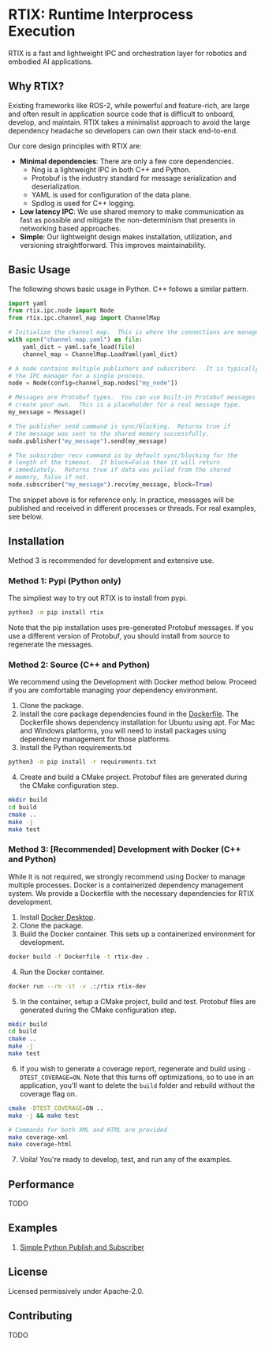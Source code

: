 # RTIX: Runtime Interprocess Execution

RTIX is a fast and lightweight IPC and orchestration layer for robotics and embodied AI applications.

## Why RTIX?

Existing frameworks like ROS-2, while powerful and feature-rich, are large and often result in application source code that is difficult to onboard, develop, and maintain.  RTIX takes a minimalist approach to avoid the large dependency headache so developers can own their stack end-to-end.

Our core design principles with RTIX are:
- **Minimal dependencies**: There are only a few core dependencies.
  - Nng is a lightweight IPC in both C++ and Python.
  - Protobuf is the industry standard for message serialization and deserialization.
  - YAML is used for configuration of the data plane.
  - Spdlog is used for C++ logging.
- **Low latency IPC**: We use shared memory to make communication as fast as possible and mitigate the non-determinism that presents in networking based approaches.
- **Simple**: Our lightweight design makes installation, utilization, and versioning straightforward.  This improves maintainability.

## Basic Usage
The following shows basic usage in Python.  C++ follows a similar pattern.

```python
import yaml
from rtix.ipc.node import Node
from rtix.ipc.channel_map import ChannelMap

# Initialize the channel map.  This is where the connections are managed.
with open("channel-map.yaml") as file:
    yaml_dict = yaml.safe_load(file)
    channel_map = ChannelMap.LoadYaml(yaml_dict)

# A node contains multiple publishers and subscribers.  It is typically used as
# the IPC manager for a single process.
node = Node(config=channel_map.nodes["my_node"])

# Messages are Protobuf types.  You can use built-in Protobuf messages or
# create your own.  This is a placeholder for a real message type.
my_message = Message()

# The publisher send command is sync/blocking.  Returns true if
# the message was sent to the shared memory successfully.
node.publisher("my_message").send(my_message)

# The subscriber recv command is by default sync/blocking for the
# length of the timeout.  If block=False then it will return
# immediately.  Returns true if data was pulled from the shared
# memory, false if not.
node.subscriber("my_message").recv(my_message, block=True)
```

The snippet above is for reference only.  In practice, messages will be published and received in different processes or threads.  For real examples, see below.


## Installation
Method 3 is recommended for development and extensive use.

### Method 1: Pypi (Python only)
The simpliest way to try out RTIX is to install from pypi.
```bash
python3 -m pip install rtix
```
Note that the pip installation uses pre-generated Protobuf messages.  If you use a different version of Protobuf, you should install from source to regenerate the messages.

### Method 2: Source (C++ and Python)
We recommend using the Development with Docker method below.  Proceed if you are comfortable managing your dependency environment.

1. Clone the package.
2. Install the core package dependencies found in the [Dockerfile](./Dockerfile).  The Dockerfile shows dependency installation for Ubuntu using apt.  For Mac and Windows platforms, you will need to install packages using dependency management for those platforms.
3. Install the Python requirements.txt
```bash
python3 -m pip install -r requirements.txt
```
4. Create and build a CMake project.  Protobuf files are generated during the CMake configuration step.
```bash
mkdir build
cd build
cmake ..
make -j
make test
```

### Method 3: [Recommended] Development with Docker (C++ and Python)
While it is not required, we strongly recommend using Docker to manage multiple processes.  Docker is a containerized dependency management system.  We provide a Dockerfile with the necessary dependencies for RTIX development.

1. Install [Docker Desktop](https://www.docker.com/products/docker-desktop/).
2. Clone the package.
3. Build the Docker container.  This sets up a containerized environment for development.
```bash
docker build -f Dockerfile -t rtix-dev .
```
4. Run the Docker container.
```bash
docker run --rm -it -v .:/rtix rtix-dev
```
5. In the container, setup a CMake project, build and test.  Protobuf files are generated during the CMake configuration step.
```bash
mkdir build
cd build
cmake ..
make -j
make test
```
6. If you wish to generate a coverage report, regenerate and build using `-DTEST_COVERAGE=ON`.  Note that this turns off optimizations, so to use in an application, you'll want to delete the `build` folder and rebuild without the coverage flag on.
```bash
cmake -DTEST_COVERAGE=ON ..
make -j && make test

# Commands for both XML and HTML are provided
make coverage-xml
make coverage-html
```
7. Voila!  You're ready to develop, test, and run any of the examples.

## Performance
TODO

## Examples
1. [Simple Python Publish and Subscriber](./examples/python_pub_sub/README.md)

## License
Licensed permissively under Apache-2.0.

## Contributing
TODO
